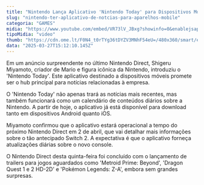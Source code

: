 ```yaml
---
title: "Nintendo Lança Aplicativo 'Nintendo Today' para Dispositivos Móveis"
slug: "nintendo-ter-aplicativo-de-notcias-para-aparelhos-mobile"
categoria: "GAMES"
midia: "https://www.youtube.com/embed/VR73lV_JBxg?showinfo=0&enablejsapi=1"
tipoMidia: "video"
thumb: "https://cdn.ome.lt/F0N4_t0rTYg36tDYZV3MNhF54eU=/480x360/smart/extras/conteudos/imagem_2025-03-27_114124445.png"
data: "2025-03-27T15:12:10.145Z"
---
```


Em um anúncio surpreendente no último Nintendo Direct, Shigeru Miyamoto, criador de Mario e figura icônica da Nintendo, introduziu o 'Nintendo Today'. Este aplicativo destinado a dispositivos móveis promete ser o hub principal para notícias relacionadas à empresa.

O 'Nintendo Today' não apenas trará as notícias mais recentes, mas também funcionará como um calendário de conteúdos diários sobre a Nintendo. A partir de hoje, o aplicativo já está disponível para download tanto em dispositivos Android quanto iOS.

Miyamoto confirmou que o aplicativo estará operacional a tempo do próximo Nintendo Direct em 2 de abril, que vai detalhar mais informações sobre o tão antecipado Switch 2. A expectativa é que o aplicativo forneça atualizações diárias sobre o novo console.

O Nintendo Direct desta quinta-feira foi concluído com o lançamento de trailers para jogos aguardados como 'Metroid Prime: Beyond', 'Dragon Quest 1 e 2 HD-2D' e 'Pokémon Legends: Z-A', embora sem grandes surpresas.